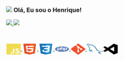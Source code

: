 ### <img src="https://github.com/TheDudeThatCode/TheDudeThatCode/blob/master/Assets/Hi.gif" width="29px"> **Olá, Eu sou o Henrique!**

<div>
  <a href="https://github.com/Henrique28">
  <img height="180px" src="https://github-readme-stats.vercel.app/api?username=Henrique28&show_icons=true&theme=tokyonight&include_all_commits=true&count_private=true&custom_title=Henrique GitHub Stats:"/>
  <img height="180px" src="https://github-readme-stats.vercel.app/api/top-langs/?username=Henrique28&layout=compact&langs_count=7&theme=tokyonight"/>
</div>
  
##
  
<div style="display: inline_block"><br>
  
  <img align="center" height="30" width="40" src="https://raw.githubusercontent.com/devicons/devicon/master/icons/javascript/javascript-plain.svg">  
  <img align="center" height="30" width="40" src="https://raw.githubusercontent.com/devicons/devicon/master/icons/html5/html5-original.svg">
  <img align="center" height="30" width="40" src="https://raw.githubusercontent.com/devicons/devicon/master/icons/css3/css3-original.svg">
  <img align="center" height="30" width="40" src="https://raw.githubusercontent.com/devicons/devicon/master/icons/php/php-plain.svg">
  <img align="center" height="30" width="40" src="https://raw.githubusercontent.com/devicons/devicon/master/icons/git/git-plain.svg">
  <img align="center" height="30" width="40" src="https://raw.githubusercontent.com/devicons/devicon/master/icons/mysql/mysql-plain.svg">
  <img align="center" height="30" width="40" src="https://raw.githubusercontent.com/devicons/devicon/master/icons/vscode/vscode-plain.svg">  
  
</div>

##
  
<!--
**Henrique28/Henrique28** is a ✨ _special_ ✨ repository because its `README.md` (this file) appears on your GitHub profile.

Here are some ideas to get you started:
vscode-plain

- 🔭 I’m currently working on ...
- 🌱 I’m currently learning ...
- 👯 I’m looking to collaborate on ...
- 🤔 I’m looking for help with ...
- 💬 Ask me about ...
- 📫 How to reach me: ...
- 😄 Pronouns: ...
- ⚡ Fun fact: ...
-->
